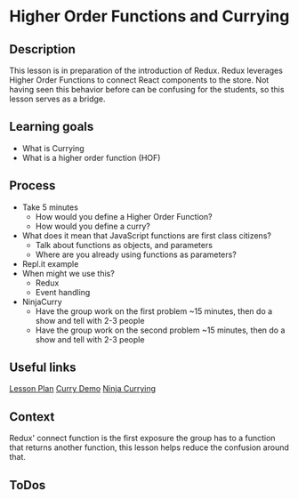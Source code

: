 # Higher Order Functions and Currying

## Description

This lesson is in preparation of the introduction of Redux. Redux leverages
Higher Order Functions to connect React components to the store. Not having seen
this behavior before can be confusing for the students, so this lesson serves as
a bridge.

## Learning goals

- What is Currying
- What is a higher order function (HOF)

## Process

- Take 5 minutes
  - How would you define a Higher Order Function?
  - How would you define a curry?
- What does it mean that JavaScript functions are first class citizens?
  - Talk about functions as objects, and parameters
  - Where are you already using functions as parameters?
- Repl.it example
- When might we use this? 
  - Redux
  - Event handling
- NinjaCurry
  - Have the group work on the first problem ~15 minutes, then do a show and
    tell with 2-3 people
  - Have the group work on the second problem ~15 minutes, then do a show and
    tell with 2-3 people

## Useful links

[Lesson Plan](http://frontend.turing.io/lessons/module-3/hoc-and-currying.html)
[Curry Demo](https://repl.it/@wvmitchell/Currying-Demo)
[Ninja Currying](https://repl.it/@wvmitchell/ninjaCurryStart)

## Context

Redux' connect function is the first exposure the group has to a function that
returns another function, this lesson helps reduce the confusion around that.

## ToDos
